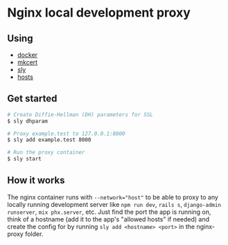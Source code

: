 # Nginx local development proxy

## Using

- [docker](https://docs.docker.com/install/)
- [mkcert](https://github.com/FiloSottile/mkcert)
- [sly](https://richarddewit.github.io/sly/)
- [hosts](https://github.com/richarddewit/hosts)

## Get started

```bash
# Create Diffie-Hellman (DH) parameters for SSL
$ sly dhparam

# Proxy example.test to 127.0.0.1:8000
$ sly add example.test 8000

# Run the proxy container
$ sly start
```

## How it works

The nginx container runs with `--network="host"` to be able to proxy to any locally running development server like `npm run dev`, `rails s`, `django-admin runserver`, `mix phx.server`, etc.
Just find the port the app is running on, think of a hostname (add it to the app's "allowed hosts" if needed) and create the config for by running `sly add <hostname> <port>` in the nginx-proxy folder.
